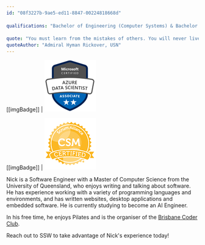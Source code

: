 ```yaml
---
id: "08f3227b-9ae5-ed11-8847-00224818668d"

qualifications: "Bachelor of Engineering (Computer Systems) & Bachelor of IT (Applied Computer Science), Master of Computer Science, Certified ScrumMaster® (CSM®)"

quote: "You must learn from the mistakes of others. You will never live long enough to make them all yourself."
quoteAuthor: "Admiral Hyman Rickover, USN"
---
```


[[imgBadge]]
| ![Microsoft Certified: Azure Data Scientist Associate](../badges/Certification-microsoft-azure-data-scientist-associate.png)

[[imgBadge]]
| ![Certified Scrum Master](../badges/Certification-scrumalliance-master.png)

Nick is a Software Engineer with a Master of Computer Science from the University of Queensland,
who enjoys writing and talking about software. He has experience working with a variety of
programming languages and environments, and has written websites, desktop applications and
embedded software. He is currently studying to become an AI Engineer.

In his free time, he enjoys Pilates and is the organiser of the
[Brisbane Coder Club](https://www.meetup.com/en-AU/Brisbane-Coder-Club/).

Reach out to SSW to take advantage of Nick's experience today!
